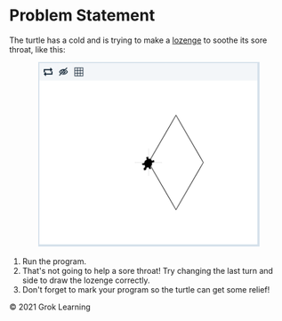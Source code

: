 # Problem Statement

The turtle has a cold and is trying to make a [lozenge](https://en.wikipedia.org/wiki/Throat_lozenge) to soothe its sore throat, like this:

<p align="center">
    <img src="turtle.png" width="400px">
</p>

1. Run the program.
2. That's not going to help a sore throat! Try changing the last turn and side to draw the lozenge correctly.
3. Don't forget to mark your program so the turtle can get some relief!

© 2021 Grok Learning